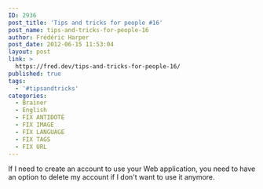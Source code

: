 ```yaml
---
ID: 2936
post_title: 'Tips and tricks for people #16'
post_name: tips-and-tricks-for-people-16
author: Frédéric Harper
post_date: 2012-06-15 11:53:04
layout: post
link: >
  https://fred.dev/tips-and-tricks-for-people-16/
published: true
tags:
  - '#tipsandtricks'
categories:
  - Brainer
  - English
  - FIX ANTIDOTE
  - FIX IMAGE
  - FIX LANGUAGE
  - FIX TAGS
  - FIX URL
---
```

If I need to create an account to use your Web application, you need to have an option to delete my account if I don't want to use it anymore.